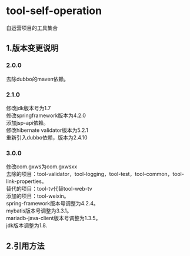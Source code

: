 # tool-self-operation

自运营项目的工具集合

## 1.版本变更说明

### 2.0.0
去除dubbo的maven依赖。<br>

### 2.1.0
修改jdk版本号为1.7<br>
修改springframework版本为4.2.0<br>
添加jsp-api依赖。<br>
修改hibernate validator版本为5.2.1<br>
重新引入dubbo依赖，版本为2.4.10<br>

### 3.0.0
修改com.gxws为com.gxwsxx<br>
去除的项目：tool-validator，tool-logging，tool-test，tool-common，tool-link-properties。<br>
替代的项目：tool-tv代替tool-web-tv<br>
添加的项目：tool-weixin。<br>
spring-framework版本号调整为4.2.4。<br>
mybatis版本号调整为3.3.1。<br>
mariadb-java-client版本号调整为1.3.5。<br>
jdk版本调整为1.8.<br>

## 2.引用方法


